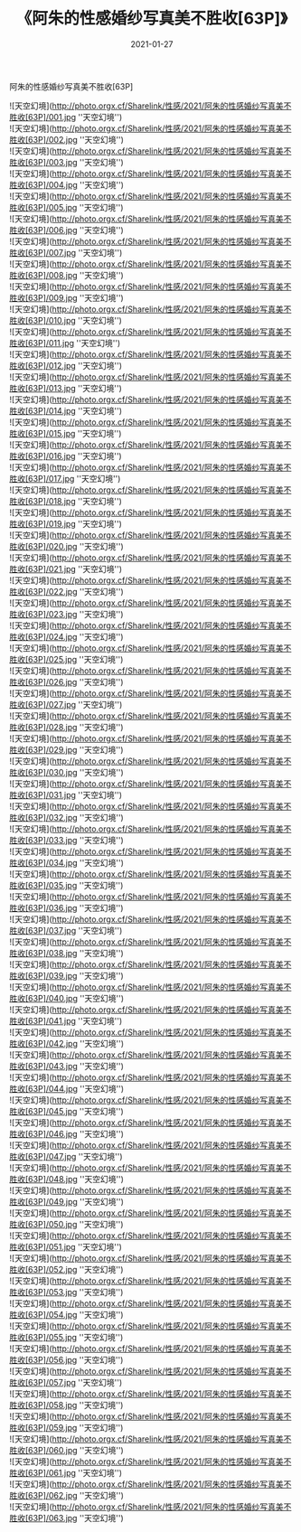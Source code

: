 ﻿---
layout: post
title:  《阿朱的性感婚纱写真美不胜收[63P]》
date:   2021-01-27
img: http://photo.orgx.cf/Sharelink/性感/2021/阿朱的性感婚纱写真美不胜收[63P]/000.jpg
categories: [美女, 性感, 泳衣]
---

阿朱的性感婚纱写真美不胜收[63P]



![天空幻境](http://photo.orgx.cf/Sharelink/性感/2021/阿朱的性感婚纱写真美不胜收[63P]/001.jpg ''天空幻境'') <br>
![天空幻境](http://photo.orgx.cf/Sharelink/性感/2021/阿朱的性感婚纱写真美不胜收[63P]/002.jpg ''天空幻境'') <br>
![天空幻境](http://photo.orgx.cf/Sharelink/性感/2021/阿朱的性感婚纱写真美不胜收[63P]/003.jpg ''天空幻境'') <br>
![天空幻境](http://photo.orgx.cf/Sharelink/性感/2021/阿朱的性感婚纱写真美不胜收[63P]/004.jpg ''天空幻境'') <br>
![天空幻境](http://photo.orgx.cf/Sharelink/性感/2021/阿朱的性感婚纱写真美不胜收[63P]/005.jpg ''天空幻境'') <br>
![天空幻境](http://photo.orgx.cf/Sharelink/性感/2021/阿朱的性感婚纱写真美不胜收[63P]/006.jpg ''天空幻境'') <br>
![天空幻境](http://photo.orgx.cf/Sharelink/性感/2021/阿朱的性感婚纱写真美不胜收[63P]/007.jpg ''天空幻境'') <br>
![天空幻境](http://photo.orgx.cf/Sharelink/性感/2021/阿朱的性感婚纱写真美不胜收[63P]/008.jpg ''天空幻境'') <br>
![天空幻境](http://photo.orgx.cf/Sharelink/性感/2021/阿朱的性感婚纱写真美不胜收[63P]/009.jpg ''天空幻境'') <br>
![天空幻境](http://photo.orgx.cf/Sharelink/性感/2021/阿朱的性感婚纱写真美不胜收[63P]/010.jpg ''天空幻境'') <br>
![天空幻境](http://photo.orgx.cf/Sharelink/性感/2021/阿朱的性感婚纱写真美不胜收[63P]/011.jpg ''天空幻境'') <br>
![天空幻境](http://photo.orgx.cf/Sharelink/性感/2021/阿朱的性感婚纱写真美不胜收[63P]/012.jpg ''天空幻境'') <br>
![天空幻境](http://photo.orgx.cf/Sharelink/性感/2021/阿朱的性感婚纱写真美不胜收[63P]/013.jpg ''天空幻境'') <br>
![天空幻境](http://photo.orgx.cf/Sharelink/性感/2021/阿朱的性感婚纱写真美不胜收[63P]/014.jpg ''天空幻境'') <br>
![天空幻境](http://photo.orgx.cf/Sharelink/性感/2021/阿朱的性感婚纱写真美不胜收[63P]/015.jpg ''天空幻境'') <br>
![天空幻境](http://photo.orgx.cf/Sharelink/性感/2021/阿朱的性感婚纱写真美不胜收[63P]/016.jpg ''天空幻境'') <br>
![天空幻境](http://photo.orgx.cf/Sharelink/性感/2021/阿朱的性感婚纱写真美不胜收[63P]/017.jpg ''天空幻境'') <br>
![天空幻境](http://photo.orgx.cf/Sharelink/性感/2021/阿朱的性感婚纱写真美不胜收[63P]/018.jpg ''天空幻境'') <br>
![天空幻境](http://photo.orgx.cf/Sharelink/性感/2021/阿朱的性感婚纱写真美不胜收[63P]/019.jpg ''天空幻境'') <br>
![天空幻境](http://photo.orgx.cf/Sharelink/性感/2021/阿朱的性感婚纱写真美不胜收[63P]/020.jpg ''天空幻境'') <br>
![天空幻境](http://photo.orgx.cf/Sharelink/性感/2021/阿朱的性感婚纱写真美不胜收[63P]/021.jpg ''天空幻境'') <br>
![天空幻境](http://photo.orgx.cf/Sharelink/性感/2021/阿朱的性感婚纱写真美不胜收[63P]/022.jpg ''天空幻境'') <br>
![天空幻境](http://photo.orgx.cf/Sharelink/性感/2021/阿朱的性感婚纱写真美不胜收[63P]/023.jpg ''天空幻境'') <br>
![天空幻境](http://photo.orgx.cf/Sharelink/性感/2021/阿朱的性感婚纱写真美不胜收[63P]/024.jpg ''天空幻境'') <br>
![天空幻境](http://photo.orgx.cf/Sharelink/性感/2021/阿朱的性感婚纱写真美不胜收[63P]/025.jpg ''天空幻境'') <br>
![天空幻境](http://photo.orgx.cf/Sharelink/性感/2021/阿朱的性感婚纱写真美不胜收[63P]/026.jpg ''天空幻境'') <br>
![天空幻境](http://photo.orgx.cf/Sharelink/性感/2021/阿朱的性感婚纱写真美不胜收[63P]/027.jpg ''天空幻境'') <br>
![天空幻境](http://photo.orgx.cf/Sharelink/性感/2021/阿朱的性感婚纱写真美不胜收[63P]/028.jpg ''天空幻境'') <br>
![天空幻境](http://photo.orgx.cf/Sharelink/性感/2021/阿朱的性感婚纱写真美不胜收[63P]/029.jpg ''天空幻境'') <br>
![天空幻境](http://photo.orgx.cf/Sharelink/性感/2021/阿朱的性感婚纱写真美不胜收[63P]/030.jpg ''天空幻境'') <br>
![天空幻境](http://photo.orgx.cf/Sharelink/性感/2021/阿朱的性感婚纱写真美不胜收[63P]/031.jpg ''天空幻境'') <br>
![天空幻境](http://photo.orgx.cf/Sharelink/性感/2021/阿朱的性感婚纱写真美不胜收[63P]/032.jpg ''天空幻境'') <br>
![天空幻境](http://photo.orgx.cf/Sharelink/性感/2021/阿朱的性感婚纱写真美不胜收[63P]/033.jpg ''天空幻境'') <br>
![天空幻境](http://photo.orgx.cf/Sharelink/性感/2021/阿朱的性感婚纱写真美不胜收[63P]/034.jpg ''天空幻境'') <br>
![天空幻境](http://photo.orgx.cf/Sharelink/性感/2021/阿朱的性感婚纱写真美不胜收[63P]/035.jpg ''天空幻境'') <br>
![天空幻境](http://photo.orgx.cf/Sharelink/性感/2021/阿朱的性感婚纱写真美不胜收[63P]/036.jpg ''天空幻境'') <br>
![天空幻境](http://photo.orgx.cf/Sharelink/性感/2021/阿朱的性感婚纱写真美不胜收[63P]/037.jpg ''天空幻境'') <br>
![天空幻境](http://photo.orgx.cf/Sharelink/性感/2021/阿朱的性感婚纱写真美不胜收[63P]/038.jpg ''天空幻境'') <br>
![天空幻境](http://photo.orgx.cf/Sharelink/性感/2021/阿朱的性感婚纱写真美不胜收[63P]/039.jpg ''天空幻境'') <br>
![天空幻境](http://photo.orgx.cf/Sharelink/性感/2021/阿朱的性感婚纱写真美不胜收[63P]/040.jpg ''天空幻境'') <br>
![天空幻境](http://photo.orgx.cf/Sharelink/性感/2021/阿朱的性感婚纱写真美不胜收[63P]/041.jpg ''天空幻境'') <br>
![天空幻境](http://photo.orgx.cf/Sharelink/性感/2021/阿朱的性感婚纱写真美不胜收[63P]/042.jpg ''天空幻境'') <br>
![天空幻境](http://photo.orgx.cf/Sharelink/性感/2021/阿朱的性感婚纱写真美不胜收[63P]/043.jpg ''天空幻境'') <br>
![天空幻境](http://photo.orgx.cf/Sharelink/性感/2021/阿朱的性感婚纱写真美不胜收[63P]/044.jpg ''天空幻境'') <br>
![天空幻境](http://photo.orgx.cf/Sharelink/性感/2021/阿朱的性感婚纱写真美不胜收[63P]/045.jpg ''天空幻境'') <br>
![天空幻境](http://photo.orgx.cf/Sharelink/性感/2021/阿朱的性感婚纱写真美不胜收[63P]/046.jpg ''天空幻境'') <br>
![天空幻境](http://photo.orgx.cf/Sharelink/性感/2021/阿朱的性感婚纱写真美不胜收[63P]/047.jpg ''天空幻境'') <br>
![天空幻境](http://photo.orgx.cf/Sharelink/性感/2021/阿朱的性感婚纱写真美不胜收[63P]/048.jpg ''天空幻境'') <br>
![天空幻境](http://photo.orgx.cf/Sharelink/性感/2021/阿朱的性感婚纱写真美不胜收[63P]/049.jpg ''天空幻境'') <br>
![天空幻境](http://photo.orgx.cf/Sharelink/性感/2021/阿朱的性感婚纱写真美不胜收[63P]/050.jpg ''天空幻境'') <br>
![天空幻境](http://photo.orgx.cf/Sharelink/性感/2021/阿朱的性感婚纱写真美不胜收[63P]/051.jpg ''天空幻境'') <br>
![天空幻境](http://photo.orgx.cf/Sharelink/性感/2021/阿朱的性感婚纱写真美不胜收[63P]/052.jpg ''天空幻境'') <br>
![天空幻境](http://photo.orgx.cf/Sharelink/性感/2021/阿朱的性感婚纱写真美不胜收[63P]/053.jpg ''天空幻境'') <br>
![天空幻境](http://photo.orgx.cf/Sharelink/性感/2021/阿朱的性感婚纱写真美不胜收[63P]/054.jpg ''天空幻境'') <br>
![天空幻境](http://photo.orgx.cf/Sharelink/性感/2021/阿朱的性感婚纱写真美不胜收[63P]/055.jpg ''天空幻境'') <br>
![天空幻境](http://photo.orgx.cf/Sharelink/性感/2021/阿朱的性感婚纱写真美不胜收[63P]/056.jpg ''天空幻境'') <br>
![天空幻境](http://photo.orgx.cf/Sharelink/性感/2021/阿朱的性感婚纱写真美不胜收[63P]/057.jpg ''天空幻境'') <br>
![天空幻境](http://photo.orgx.cf/Sharelink/性感/2021/阿朱的性感婚纱写真美不胜收[63P]/058.jpg ''天空幻境'') <br>
![天空幻境](http://photo.orgx.cf/Sharelink/性感/2021/阿朱的性感婚纱写真美不胜收[63P]/059.jpg ''天空幻境'') <br>
![天空幻境](http://photo.orgx.cf/Sharelink/性感/2021/阿朱的性感婚纱写真美不胜收[63P]/060.jpg ''天空幻境'') <br>
![天空幻境](http://photo.orgx.cf/Sharelink/性感/2021/阿朱的性感婚纱写真美不胜收[63P]/061.jpg ''天空幻境'') <br>
![天空幻境](http://photo.orgx.cf/Sharelink/性感/2021/阿朱的性感婚纱写真美不胜收[63P]/062.jpg ''天空幻境'') <br>
![天空幻境](http://photo.orgx.cf/Sharelink/性感/2021/阿朱的性感婚纱写真美不胜收[63P]/063.jpg ''天空幻境'') <br>